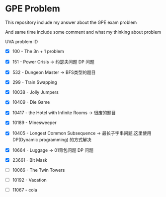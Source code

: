 # GPE Problem

This repository include my answer about the GPE exam problem

And same time include some comment and what my thinking about problem

UVA problem ID
* [x] 100 - The 3n + 1 problem
* [x] 151 - Power Crisis -> 约瑟夫问题 DP 问题
* [x] 532 - Dungeon Master -> BFS类型的题目
* [x] 299 - Train Swapping
* [x] 10038 - Jolly Jumpers
* [x] 10409 - Die Game
* [x] 10417 - the Hotel with Infinite Rooms -> 很废的题目
* [x] 10189 - Minesweeper
* [x] 10405 - Longest Common Subsequence -> 最长子字串问题,这里使用 DP(Dynamic programming) 的方式解决
* [x] 10664 - Luggage -> 01背包问题 DP 问题
* [x] 23661 - Bit Mask
* [ ] 10066 - The Twin Towers
* [ ] 10192 - Vacation
* [ ] 11067 - cola


